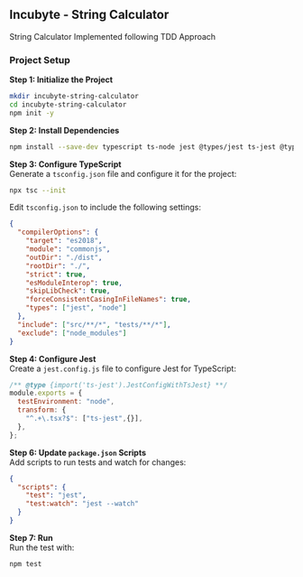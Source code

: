 ## Incubyte - String Calculator
String Calculator Implemented following TDD Approach

### Project Setup

**Step 1: Initialize the Project**  

```sh
mkdir incubyte-string-calculator
cd incubyte-string-calculator
npm init -y
```

**Step 2: Install Dependencies**  
```sh
npm install --save-dev typescript ts-node jest @types/jest ts-jest @types/node
```

**Step 3: Configure TypeScript**  
Generate a `tsconfig.json` file and configure it for the project:
```sh
npx tsc --init
```

Edit `tsconfig.json` to include the following settings:
```json
{
  "compilerOptions": {
    "target": "es2018",
    "module": "commonjs",
    "outDir": "./dist",
    "rootDir": "./",
    "strict": true,
    "esModuleInterop": true,
    "skipLibCheck": true,
    "forceConsistentCasingInFileNames": true,
    "types": ["jest", "node"]
  },
  "include": ["src/**/*", "tests/**/*"],
  "exclude": ["node_modules"]
}
```

**Step 4: Configure Jest**  
Create a `jest.config.js` file to configure Jest for TypeScript:
```javascript
/** @type {import('ts-jest').JestConfigWithTsJest} **/
module.exports = {
  testEnvironment: "node",
  transform: {
    "^.+\.tsx?$": ["ts-jest",{}],
  },
};
```

**Step 6: Update `package.json` Scripts**  
Add scripts to run tests and watch for changes:
```json
{
  "scripts": {
    "test": "jest",
    "test:watch": "jest --watch"
  }
}
```

**Step 7: Run**  
Run the test with:
```sh
npm test
```